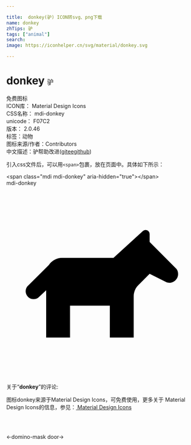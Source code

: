 ```yaml
---

title:  donkey(驴) ICON转svg、png下载
name: donkey
zhTips: 驴
tags: ["animal"]
search: 
image: https://iconhelper.cn/svg/material/donkey.svg

---
```


# donkey  <small style="font-size: 60%;font-weight: 100">驴</small>


<div class="detail-page">
<p>
<span><span class="badge-success badge">免费图标</span> </span>
<br/>
<span>
ICON库：
<span class="badge-secondary badge">Material Design Icons</span> 
</span>
<br/>
<span>
CSS名称：
<span class="badge-secondary badge">mdi-donkey</span> 
</span>
<br/>
<span>
unicode：
<span class="badge-secondary badge">F07C2</span> 
<copy-btn content='F07C2' btn-title=""></copy-btn>
<copy-btn :content='String.fromCodePoint(parseInt("F07C2", 16))' btn-title="复制U"></copy-btn>
</span>
<br/>
<span>
版本：
<span class="badge-secondary badge">2.0.46</span> 
</span><br/><span>标签：<span class="badge-light badge"><router-link to="/tags/animal.html">动物</router-link></span></span>
<br/>
<span>图标来源/作者：<span class="badge-light badge">Contributors</span></span> 
<br/>
<span class="zh-detail">中文描述：<span class="badge-primary badge">驴</span><span class="help-link"><span>帮助改进</span>(<a href="https://gitee.com/liuwave/icon-helper/edit/master/json/material/donkey.json" target="_blank" rel="noopener noreferrer">gitee</a><a href="https://github.com/liuwave/icon-helper/edit/master/json/material/donkey.json" target="_blank" rel="noopener noreferrer">github</a></span>)</span><br/>
</p>
</div>
<div class="alert alert-dark">
  <i class="mdi mdi-donkey mdi-48px"></i>
  <i class="mdi mdi-donkey mdi-36px"></i>
  <i class="mdi mdi-donkey mdi-24px"></i>
  <i class="mdi mdi-donkey mdi-18px"></i>
</div>
<div>
  <p>引入css文件后，可以用<code>&lt;span&gt;</code>包裹，放在页面中。具体如下所示：    
  </p>
  <div class="alert alert-primary" style="font-size: 14px">
    &lt;span class="mdi mdi-donkey" aria-hidden="true"&gt;&lt;/span&gt;
    <copy-btn content='<span class="mdi mdi-donkey" aria-hidden="true"></span>'></copy-btn>
  </div>
  <div class="alert alert-secondary">
    <i class="mdi mdi-donkey"
    style="font-size: 24px"
    aria-hidden="true"></i> mdi-donkey
    <copy-btn content="mdi-donkey" btn-title="复制图标名称"></copy-btn>
  </div>
</div>
<div id="svg" class="svg-wrap">
<svg xmlns="http://www.w3.org/2000/svg" viewBox="0 0 24 24"><path d="M21.34,10.35L21.27,10.28L21.18,10.19L18,7V6A0.5,0.5 0 0,0 17.5,5.5C17.36,5.5 17.22,5.56 17.13,5.66L13.46,9H7C6.32,9 5.69,9.35 5.32,9.92L2.62,12.59C2.29,13.04 2.39,13.66 2.84,14C3.18,14.24 3.65,14.25 4,14L5,13.07V19H8V15H13V19H16V13.83C16,13.3 16.21,12.79 16.59,12.42L18,11L20,12V12C20.15,12.08 20.32,12.13 20.5,12.13C21.1,12.11 21.59,11.61 21.58,11C21.57,10.76 21.5,10.53 21.34,10.35Z" /></svg>
</div>
<detail full-name='mdi-donkey'></detail>
<div class="icon-detail__container">
<p>关于“<b>donkey</b>”的评论:</p>
</div>
<Vssue title="关于“donkey”的评论" />    
<div><p>图标donkey来源于Material Design Icons，可免费使用，更多关于 Material Design Icons的信息，参见：<a target="_blank" href="https://iconhelper.cn/material.html"> Material Design Icons</a>
</p></div>

<div style="padding:2rem 0 " class="page-nav"><p class="inner"><span class="prev">←<router-link to="/icon/domino-mask.html">domino-mask</router-link></span> <span class="next"><router-link to="/icon/door.html">door</router-link>→</span></p></div>

